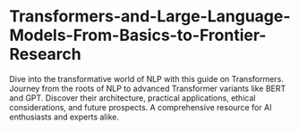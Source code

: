 # Transformers-and-Large-Language-Models-From-Basics-to-Frontier-Research
Dive into the transformative world of NLP with this guide on Transformers. Journey from the roots of NLP to advanced Transformer variants like BERT and GPT. Discover their architecture, practical applications, ethical considerations, and future prospects. A comprehensive resource for AI enthusiasts and experts alike.
